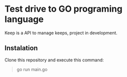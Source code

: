 # Test drive to GO programing language

Keep is a API to manage keeps, project in development.

## Instalation

Clone this repository and execute this command:

> go run main.go

